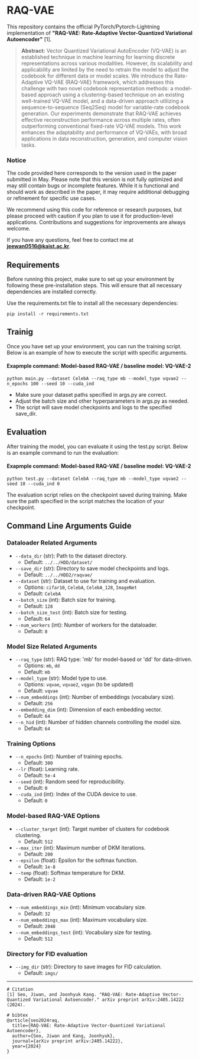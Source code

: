 # RAQ-VAE
This repository contains the official PyTorch/Pytorch-Lightning implementation of **"RAQ-VAE: Rate-Adaptive Vector-Quantized Variational Autoencoder"** [1].

> **Abstract:**   Vector Quantized Variational AutoEncoder (VQ-VAE) is an established technique in machine learning for learning discrete representations across various modalities. However, its scalability and applicability are limited by the need to retrain the model to adjust the codebook for different data or model scales. We introduce the Rate-Adaptive VQ-VAE (RAQ-VAE) framework, which addresses this challenge with two novel codebook representation methods: a model-based approach using a clustering-based technique on an existing well-trained VQ-VAE model, and a data-driven approach utilizing a sequence-to-sequence (Seq2Seq) model for variable-rate codebook generation. Our experiments demonstrate that RAQ-VAE achieves effective reconstruction performance across multiple rates, often outperforming conventional fixed-rate VQ-VAE models. This work enhances the adaptability and performance of VQ-VAEs, with broad applications in data reconstruction, generation, and computer vision tasks.


### Notice

The code provided here corresponds to the version used in the paper submitted in May. Please note that this version is not fully optimized and may still contain bugs or incomplete features. While it is functional and should work as described in the paper, it may require additional debugging or refinement for specific use cases.

We recommend using this code for reference or research purposes, but please proceed with caution if you plan to use it for production-level applications. Contributions and suggestions for improvements are always welcome.

If you have any questions, feel free to contact me at **jeewan0516@kaist.ac.kr**.


## Requirements

Before running this project, make sure to set up your environment by following these pre-installation steps. This will ensure that all necessary dependencies are installed correctly.

Use the requirements.txt file to install all the necessary dependencies:

    pip install -r requirements.txt


## Trainig

Once you have set up your environment, you can run the training script. Below is an example of how to execute the script with specific arguments.

#### Exapmple command: Model-based RAQ-VAE / baseline model: VQ-VAE-2

    python main.py --dataset CelebA --raq_type mb --model_type vqvae2 --n_epochs 100 --seed 10 --cuda_ind 

- Make sure your dataset paths specified in args.py are correct.
- Adjust the batch size and other hyperparameters in args.py as needed.
- The script will save model checkpoints and logs to the specified save_dir.


## Evaluation

After training the model, you can evaluate it using the test.py script. Below is an example command to run the evaluation:

#### Exapmple command: Model-based RAQ-VAE / baseline model: VQ-VAE-2

    python test.py --dataset CelebA --raq_type mb --model_type vqvae2 --seed 10 --cuda_ind 0

The evaluation script relies on the checkpoint saved during training. Make sure the path specified in the script matches the location of your checkpoint.



## Command Line Arguments Guide


### Dataloader Related Arguments

- `--data_dir` (str): Path to the dataset directory.
  - Default: `../../HDD/dataset/`
- `--save_dir` (str): Directory to save model checkpoints and logs.
  - Default: `../../HDD2/raqvae/`
- `--dataset` (str): Dataset to use for training and evaluation.
  - Options: `cifar10`, `CelebA`, `CelebA_128`, `ImageNet`
  - Default: `CelebA`
- `--batch_size` (int): Batch size for training.
  - Default: `128`
- `--batch_size_test` (int): Batch size for testing.
  - Default: `64`
- `--num_workers` (int): Number of workers for the dataloader.
  - Default: `8`

### Model Size Related Arguments

- `--raq_type` (str): RAQ type: 'mb' for model-based or 'dd' for data-driven.
  - Options: `mb`, `dd`
  - Default: `mb`
- `--model_type` (str): Model type to use.
  - Options: `vqvae`, `vqvae2`, `vqgan` (to be updated)
  - Default: `vqvae`
- `--num_embeddings` (int): Number of embeddings (vocabulary size).
  - Default: `256`
- `--embedding_dim` (int): Dimension of each embedding vector.
  - Default: `64`
- `--n_hid` (int): Number of hidden channels controlling the model size.
  - Default: `64`

### Training Options

- `--n_epochs` (int): Number of training epochs.
  - Default: `300`
- `--lr` (float): Learning rate.
  - Default: `5e-4`
- `--seed` (int): Random seed for reproducibility.
  - Default: `0`
- `--cuda_ind` (int): Index of the CUDA device to use.
  - Default: `0`

### Model-based RAQ-VAE Options

- `--cluster_target` (int): Target number of clusters for codebook clustering.
  - Default: `512`
- `--max_iter` (int): Maximum number of DKM iterations.
  - Default: `200`
- `--epsilon` (float): Epsilon for the softmax function.
  - Default: `1e-8`
- `--temp` (float): Softmax temperature for DKM.
  - Default: `1e-2`

### Data-driven RAQ-VAE Options

- `--num_embeddings_min` (int): Minimum vocabulary size.
  - Default: `32`
- `--num_embeddings_max` (int): Maximum vocabulary size.
  - Default: `2048`
- `--num_embeddings_test` (int): Vocabulary size for testing.
  - Default: `512`

### Directory for FID evaluation

- `--img_dir` (str): Directory to save images for FID calculation.
  - Default: `imgs/`




---



```
# Citation
[1] Seo, Jiwan, and Joonhyuk Kang. "RAQ-VAE: Rate-Adaptive Vector-Quantized Variational Autoencoder." arXiv preprint arXiv:2405.14222 (2024).

# bibtex
@article{seo2024raq,
  title={RAQ-VAE: Rate-Adaptive Vector-Quantized Variational Autoencoder},
  author={Seo, Jiwan and Kang, Joonhyuk},
  journal={arXiv preprint arXiv:2405.14222},
  year={2024}
}
```
